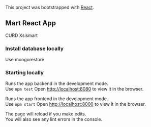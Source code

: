 This project was bootstrapped with [React](https://reactjs.org/).

## Mart React App

CURD Xsismart

### Install database locally
Use mongorestore 

### Starting locally

Runs the app backend in the development mode.<br />
Use `npm test`
Open [http://localhost:8080](http://localhost:8080) to view it in the browser.

Runs the app frontend in the development mode.<br />
Use `npm start`
Open [http://localhost:8000](http://localhost:8000) to view it in the browser.


The page will reload if you make edits.<br />
You will also see any lint errors in the console.